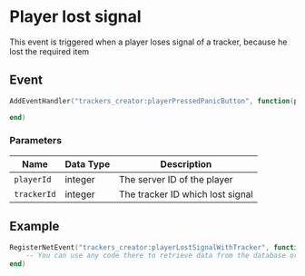 # Player lost signal

This event is triggered when a player loses signal of a tracker, because he lost the required item

## Event

```lua
AddEventHandler("trackers_creator:playerPressedPanicButton", function(playerId, trackerId)

end)
```



### Parameters

| Name        | Data Type | Description                      |
| ----------- | --------- | -------------------------------- |
| `playerId`  | integer   | The server ID of the player      |
| `trackerId` | integer   | The tracker ID which lost signal |

## Example

```lua
RegisterNetEvent("trackers_creator:playerLostSignalWithTracker", function(playerId, trackerId)
    -- You can use any code there to retrieve data from the database or do anything
end)
```
